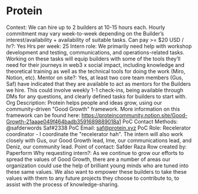 # Protein

Context: We can hire up to 2 builders at 10-15 hours each. Hourly commitment may vary week-to-week depending on the Builder’s interest/availability + availability of suitable tasks. 
Can pay >= $20 USD / hr?: Yes
Hrs per week: 25
Intern role: We primarily need help with workshop development and testing, communications, and operations-related tasks. Working on these tasks will equip builders with some of the tools they’ll need for their journeys in web3 x social impact, including knowledge and theoretical training as well as the technical tools for doing the work (Miro, Notion, etc).
Mentor on site?: Yes, at least two core team members (Gus, Saf) have indicated that they are available to act as mentors for the Builders we hire. This could involve weekly 1-1 check-ins, being available through DMs for any questions, and clearly defined tasks for builders to start with. 
Org Description: Protein helps people and ideas grow, using our community-driven "Good Growth" framework. More information on this framework can be found here: https://proteincommunity.notion.site/Good-Growth-21aaae049f464badb3591689889018a1
PoC Contact Methods: @safderwords
Saf#2338
PoC Email: saf@protein.xyz
PoC Role: Recelerator coordinator - I coordinate the "recelerator hah". The intern will also work closely with Gus, our Good Growth lead, Ime, our communications lead, and Deniz, our community lead. 
Point of contact: Safder Raza
Row created by: Paperform
Why requesting intern?: As we continue to grow our efforts to spread the values of Good Growth, there are a number of areas our organization could use the help of brilliant young minds who are tuned into these same values. We also want to empower these builders to take these values with them to any future projects they choose to contribute to, to assist with the process of knowledge-sharing.